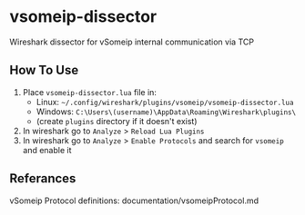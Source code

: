 # vsomeip-dissector
Wireshark dissector for vSomeip internal communication via TCP

## How To Use

1. Place `vsomeip-dissector.lua` file in:
   - Linux: `~/.config/wireshark/plugins/vsomeip/vsomeip-dissector.lua`
   - Windows: `C:\Users\(username)\AppData\Roaming\Wireshark\plugins\`
   - (create `plugins` directory if it doesn't exist)
2. In wireshark go to `Analyze` > `Reload Lua Plugins`
3. In wireshark go to `Analyze` > `Enable Protocols` and search for `vsomeip` and enable it

## Referances

vSomeip Protocol definitions: documentation/vsomeipProtocol.md